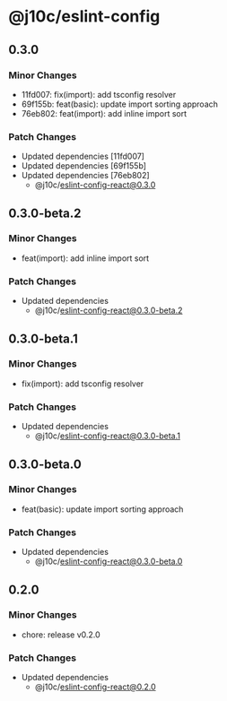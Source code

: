 # @j10c/eslint-config

## 0.3.0

### Minor Changes

- 11fd007: fix(import): add tsconfig resolver
- 69f155b: feat(basic): update import sorting approach
- 76eb802: feat(import): add inline import sort

### Patch Changes

- Updated dependencies [11fd007]
- Updated dependencies [69f155b]
- Updated dependencies [76eb802]
  - @j10c/eslint-config-react@0.3.0

## 0.3.0-beta.2

### Minor Changes

- feat(import): add inline import sort

### Patch Changes

- Updated dependencies
  - @j10c/eslint-config-react@0.3.0-beta.2

## 0.3.0-beta.1

### Minor Changes

- fix(import): add tsconfig resolver

### Patch Changes

- Updated dependencies
  - @j10c/eslint-config-react@0.3.0-beta.1

## 0.3.0-beta.0

### Minor Changes

- feat(basic): update import sorting approach

### Patch Changes

- Updated dependencies
  - @j10c/eslint-config-react@0.3.0-beta.0

## 0.2.0

### Minor Changes

- chore: release v0.2.0

### Patch Changes

- Updated dependencies
  - @j10c/eslint-config-react@0.2.0
